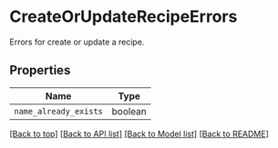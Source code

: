 
# CreateOrUpdateRecipeErrors

Errors for create or update a recipe.

## Properties

Name | Type
------------ | -------------
`name_already_exists` | boolean


[[Back to top]](#) [[Back to API list]](../README.md#api-endpoints) [[Back to Model list]](../README.md#models) [[Back to README]](../README.md)


